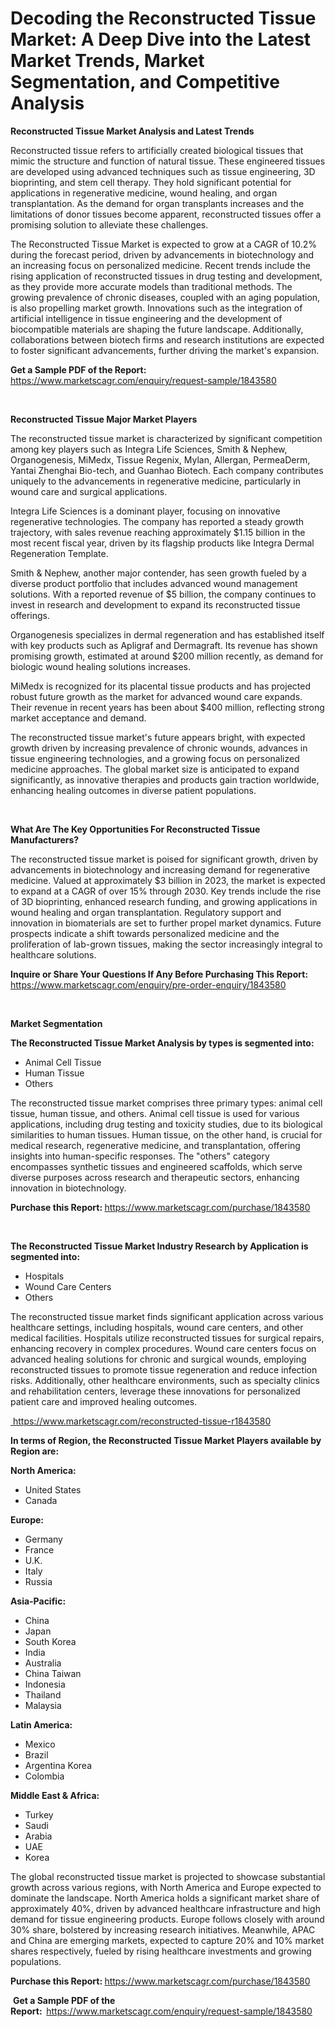 <p><h1>Decoding the Reconstructed Tissue Market: A Deep Dive into the Latest Market Trends, Market Segmentation, and Competitive Analysis</h1></p><p><strong>Reconstructed Tissue Market Analysis and Latest Trends</strong></p>
<p><p>Reconstructed tissue refers to artificially created biological tissues that mimic the structure and function of natural tissue. These engineered tissues are developed using advanced techniques such as tissue engineering, 3D bioprinting, and stem cell therapy. They hold significant potential for applications in regenerative medicine, wound healing, and organ transplantation. As the demand for organ transplants increases and the limitations of donor tissues become apparent, reconstructed tissues offer a promising solution to alleviate these challenges.</p><p>The Reconstructed Tissue Market is expected to grow at a CAGR of 10.2% during the forecast period, driven by advancements in biotechnology and an increasing focus on personalized medicine. Recent trends include the rising application of reconstructed tissues in drug testing and development, as they provide more accurate models than traditional methods. The growing prevalence of chronic diseases, coupled with an aging population, is also propelling market growth. Innovations such as the integration of artificial intelligence in tissue engineering and the development of biocompatible materials are shaping the future landscape. Additionally, collaborations between biotech firms and research institutions are expected to foster significant advancements, further driving the market's expansion.</p></p>
<p><strong>Get a Sample PDF of the Report:&nbsp;</strong> <a href="https://www.marketscagr.com/enquiry/request-sample/1843580?utm_campaign=2031&utm_medium=2&utm_source=Github&utm_content=ia&utm_term=14042025&utm_id=reconstructed-tissue">https://www.marketscagr.com/enquiry/request-sample/1843580</a></p>
<p>&nbsp;</p>
<p><strong>Reconstructed Tissue Major Market Players</strong></p>
<p><p>The reconstructed tissue market is characterized by significant competition among key players such as Integra Life Sciences, Smith & Nephew, Organogenesis, MiMedx, Tissue Regenix, Mylan, Allergan, PermeaDerm, Yantai Zhenghai Bio-tech, and Guanhao Biotech. Each company contributes uniquely to the advancements in regenerative medicine, particularly in wound care and surgical applications.</p><p>Integra Life Sciences is a dominant player, focusing on innovative regenerative technologies. The company has reported a steady growth trajectory, with sales revenue reaching approximately $1.15 billion in the most recent fiscal year, driven by its flagship products like Integra Dermal Regeneration Template.</p><p>Smith & Nephew, another major contender, has seen growth fueled by a diverse product portfolio that includes advanced wound management solutions. With a reported revenue of $5 billion, the company continues to invest in research and development to expand its reconstructed tissue offerings.</p><p>Organogenesis specializes in dermal regeneration and has established itself with key products such as Apligraf and Dermagraft. Its revenue has shown promising growth, estimated at around $200 million recently, as demand for biologic wound healing solutions increases.</p><p>MiMedx is recognized for its placental tissue products and has projected robust future growth as the market for advanced wound care expands. Their revenue in recent years has been about $400 million, reflecting strong market acceptance and demand.</p><p>The reconstructed tissue market's future appears bright, with expected growth driven by increasing prevalence of chronic wounds, advances in tissue engineering technologies, and a growing focus on personalized medicine approaches. The global market size is anticipated to expand significantly, as innovative therapies and products gain traction worldwide, enhancing healing outcomes in diverse patient populations.</p></p>
<p>&nbsp;</p>
<p><strong>What Are The Key Opportunities For Reconstructed Tissue Manufacturers?</strong></p>
<p><p>The reconstructed tissue market is poised for significant growth, driven by advancements in biotechnology and increasing demand for regenerative medicine. Valued at approximately $3 billion in 2023, the market is expected to expand at a CAGR of over 15% through 2030. Key trends include the rise of 3D bioprinting, enhanced research funding, and growing applications in wound healing and organ transplantation. Regulatory support and innovation in biomaterials are set to further propel market dynamics. Future prospects indicate a shift towards personalized medicine and the proliferation of lab-grown tissues, making the sector increasingly integral to healthcare solutions.</p></p>
<p><strong>Inquire or Share Your Questions If Any Before Purchasing This Report:</strong> <a href="https://www.marketscagr.com/enquiry/pre-order-enquiry/1843580?utm_campaign=2031&utm_medium=2&utm_source=Github&utm_content=ia&utm_term=14042025&utm_id=reconstructed-tissue">https://www.marketscagr.com/enquiry/pre-order-enquiry/1843580</a></p>
<p>&nbsp;</p>
<p><strong>Market Segmentation</strong></p>
<p><strong>The Reconstructed Tissue Market Analysis by types is segmented into:</strong></p>
<p><ul><li>Animal Cell Tissue</li><li>Human Tissue</li><li>Others</li></ul></p>
<p><p>The reconstructed tissue market comprises three primary types: animal cell tissue, human tissue, and others. Animal cell tissue is used for various applications, including drug testing and toxicity studies, due to its biological similarities to human tissues. Human tissue, on the other hand, is crucial for medical research, regenerative medicine, and transplantation, offering insights into human-specific responses. The "others" category encompasses synthetic tissues and engineered scaffolds, which serve diverse purposes across research and therapeutic sectors, enhancing innovation in biotechnology.</p></p>
<p><strong>Purchase this Report:&nbsp;</strong><a href="https://www.marketscagr.com/purchase/1843580?utm_campaign=2031&utm_medium=2&utm_source=Github&utm_content=ia&utm_term=14042025&utm_id=reconstructed-tissue">https://www.marketscagr.com/purchase/1843580</a></p>
<p>&nbsp;</p>
<p><strong>The Reconstructed Tissue Market Industry Research by Application is segmented into:</strong></p>
<p><ul><li>Hospitals</li><li>Wound Care Centers</li><li>Others</li></ul></p>
<p><p>The reconstructed tissue market finds significant application across various healthcare settings, including hospitals, wound care centers, and other medical facilities. Hospitals utilize reconstructed tissues for surgical repairs, enhancing recovery in complex procedures. Wound care centers focus on advanced healing solutions for chronic and surgical wounds, employing reconstructed tissues to promote tissue regeneration and reduce infection risks. Additionally, other healthcare environments, such as specialty clinics and rehabilitation centers, leverage these innovations for personalized patient care and improved healing outcomes.</p></p>
<p><a href="https://www.marketscagr.com/reconstructed-tissue-r1843580?utm_campaign=2031&utm_medium=2&utm_source=Github&utm_content=ia&utm_term=14042025&utm_id=reconstructed-tissue">&nbsp;https://www.marketscagr.com/reconstructed-tissue-r1843580</a></p>
<p><strong>In terms of Region, the Reconstructed Tissue Market Players available by Region are:</strong></p>
<p>
    <p> <strong> North America: </strong>
        <ul>
            <li>United States</li>
            <li>Canada</li>
        </ul>
        </p> 
    <p> <strong> Europe: </strong>
        <ul>
            <li>Germany</li>
            <li>France</li>
            <li>U.K.</li>
            <li>Italy</li>
            <li>Russia</li>
        </ul>
        </p> 
    <p> <strong> Asia-Pacific: </strong>
        <ul>
            <li>China</li>
            <li>Japan</li>
            <li>South Korea</li>
            <li>India</li>
            <li>Australia</li>
            <li>China Taiwan</li>
            <li>Indonesia</li>
            <li>Thailand</li>
            <li>Malaysia</li>
        </ul>
        </p> 
    <p> <strong> Latin America: </strong>
        <ul>
            <li>Mexico</li>
            <li>Brazil</li>
            <li>Argentina Korea</li>
            <li>Colombia</li>
        </ul>
        </p> 
    <p> <strong> Middle East & Africa: </strong>
        <ul>
            <li>Turkey</li>
            <li>Saudi</li>
            <li>Arabia</li>
            <li>UAE</li>
            <li>Korea</li>
        </ul>
    </p>
    </p>
<p><p>The global reconstructed tissue market is projected to showcase substantial growth across various regions, with North America and Europe expected to dominate the landscape. North America holds a significant market share of approximately 40%, driven by advanced healthcare infrastructure and high demand for tissue engineering products. Europe follows closely with around 30% share, bolstered by increasing research initiatives. Meanwhile, APAC and China are emerging markets, expected to capture 20% and 10% market shares respectively, fueled by rising healthcare investments and growing populations.</p></p>
<p><strong>Purchase this Report: </strong><a href="https://www.marketscagr.com/purchase/1843580?utm_campaign=2031&utm_medium=2&utm_source=Github&utm_content=ia&utm_term=14042025&utm_id=reconstructed-tissue">https://www.marketscagr.com/purchase/1843580</a></p>
<p>&nbsp;<strong>Get a Sample PDF of the Report:&nbsp;&nbsp;</strong><a href="https://www.marketscagr.com/enquiry/request-sample/1843580?utm_campaign=2031&utm_medium=2&utm_source=Github&utm_content=ia&utm_term=14042025&utm_id=reconstructed-tissue">https://www.marketscagr.com/enquiry/request-sample/1843580</a></p>
<p><strong></strong></p>
<p><p></p><p></p><p></p></p>